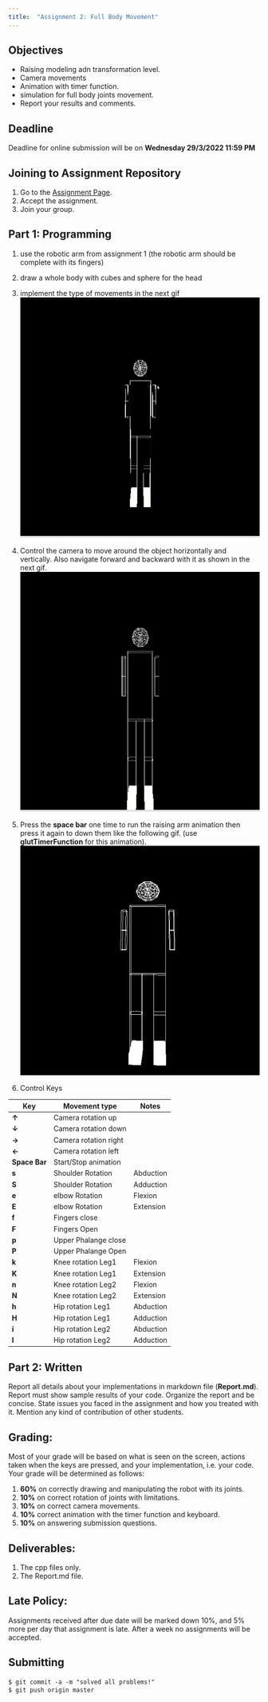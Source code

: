 ```yaml
---
title:  "Assignment 2: Full Body Movement"
---
```


## Objectives

* Raising modeling adn transformation level. 
* Camera movements
* Animation with timer function.
* simulation for full body joints movement.
* Report your results and comments.

## Deadline

Deadline for online submission will be  on  **Wednesday 29/3/2022 11:59 PM**

## Joining to Assignment Repository


1. Go to the [Assignment Page](https://classroom.github.com/a/CBVRqMyR).
2. Accept the assignment.
3. Join your group.

## Part 1: Programming
1. use the robotic arm from assignment 1 (the robotic arm should be complete with its fingers)
2. draw a whole body with cubes and sphere for the head
3. implement the type of movements in the next gif
![](../images/move2.gif)
4. Control the camera to move around the object horizontally and vertically. Also navigate forward and backward with it as shown in the next gif. 
![](../images/movement.gif)
5. Press the **space bar** one time to run the raising arm animation then press it again to down them like the following gif. (use **glutTimerFunction** for this animation).
![](../images/raise_hand.gif)

6. Control Keys

| Key| Movement type | Notes |
|---|---|--|
|**$\uparrow$** | Camera rotation up |  | 
|**$\downarrow$** | Camera rotation down|  | 
|**$\rightarrow$** | Camera rotation right |  | 
|**$\leftarrow$** | Camera rotation left |  | 
|**Space Bar** | Start/Stop animation | | 
|**s** | Shoulder Rotation | Abduction | 
|**S** | Shoulder Rotation | Adduction |
|**e** | elbow Rotation |Flexion|
|**E** | elbow Rotation | Extension|
|**f** | Fingers close || 
|**F** | Fingers Open || 
|**p** | Upper Phalange close || 
|**P** | Upper Phalange Open || 
|**k** | Knee rotation Leg1 | Flexion| 
|**K** | Knee rotation Leg1 | Extension| 
|**n** | Knee rotation Leg2 | Flexion| 
|**N** | Knee rotation Leg2 | Extension| 
|**h** | Hip rotation Leg1 | Abduction| 
|**H** | Hip rotation Leg1 | Adduction| 
|**i** | Hip rotation Leg2 | Abduction| 
|**I** | Hip rotation Leg2 | Adduction| 

## Part 2: Written

Report all details about your implementations in markdown file (**Report.md**). Report must show sample results of your code. Organize the report and be concise. State issues you faced in the assignment and how you treated with it. Mention any kind of contribution of other students.

## Grading:
Most of your grade will be based on what is seen on the screen, actions taken when the keys
are pressed, and your implementation, i.e. your code. Your grade will be determined as
follows:
1. **60%** on correctly drawing and manipulating the robot with its joints.
2. **10%** on correct rotation of joints with limitations.
3. **10%** on correct camera movements.
5. **10%** correct animation with the timer function and keyboard.
6. **10%** on answering submission questions.

## Deliverables:
1. The cpp files only.
2. The  Report.md file.

## Late Policy:
Assignments received after due date will be marked down 10%, and 5% more per day that
assignment is late. After a week no assignments will be accepted.

## Submitting

```terminal
$ git commit -a -m "solved all problems!"
$ git push origin master
```